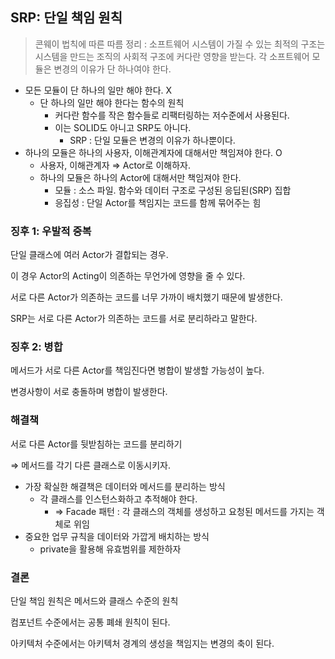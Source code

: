 ## SRP: 단일 책임 원칙

> 콘웨이 법칙에 따른 따름 정리 : 소프트웨어 시스템이 가질 수 있는 최적의 구조는 시스템을 만드는 조직의 사회적 구조에 커다란 영향을 받는다. 각 소프트웨어 모듈은 변경의 이유가 단 하나여야 한다.

- 모든 모듈이 단 하나의 일만 해야 한다. X
  - 단 하나의 일만 해야 한다는 함수의 원칙
    - 커다란 함수를 작은 함수들로 리팩터링하는 저수준에서 사용된다.
    - 이는 SOLID도 아니고 SRP도 아니다.
      - SRP : 단일 모듈은 변경의 이유가 하나뿐이다.
- 하나의 모듈은 하나의 사용자, 이해관계자에 대해서만 책임져야 한다. O
  - 사용자, 이해관계자 ⇒ Actor로 이해하자.
  - 하나의 모듈은 하나의 Actor에 대해서만 책임져야 한다.
    - 모듈 : 소스 파일. 함수와 데이터 구조로 구성된 응딥된(SRP) 집합
    - 응집성 : 단일 Actor를 책임지는 코드를 함께 묶어주는 힘

### 징후 1: 우발적 중복

단일 클래스에 여러 Actor가 결합되는 경우.

이 경우 Actor의 Acting이 의존하는 무언가에 영향을 줄 수 있다.

서로 다른 Actor가 의존하는 코드를 너무 가까이 배치했기 때문에 발생한다.

SRP는 서로 다른 Actor가 의존하는 코드를 서로 분리하라고 말한다.

### 징후 2: 병합

메서드가 서로 다른 Actor를 책임진다면 병합이 발생할 가능성이 높다.

변경사항이 서로 충돌하며 병합이 발생한다.

### 해결책

서로 다른 Actor를 뒷받침하는 코드를 분리하기

⇒ 메서드를 각기 다른 클래스로 이동시키자.

- 가장 확실한 해결책은 데이터와 메서드를 분리하는 방식
  - 각 클래스를 인스턴스화하고 추적해야 한다.
    - ⇒ Facade 패턴 : 각 클래스의 객체를 생성하고 요청된 메서드를 가지는 객체로 위임
- 중요한 업무 규칙을 데이터와 가깝게 배치하는 방식
  - private을 활용해 유효범위를 제한하자

### 결론

단일 책임 원칙은 메서드와 클래스 수준의 원칙

컴포넌트 수준에서는 공통 폐쇄 원칙이 된다.

아키텍처 수준에서는 아키텍처 경계의 생성을 책임지는 변경의 축이 된다.
